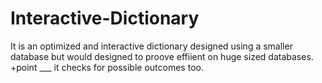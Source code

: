 # Interactive-Dictionary
It is an optimized and interactive dictionary designed using a smaller database but would designed to proove effiient on huge sized databases.
+point ___  it checks for possible outcomes too.
